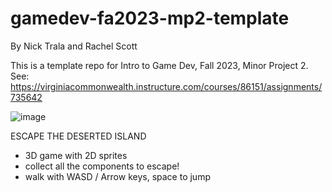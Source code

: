 # gamedev-fa2023-mp2-template
By Nick Trala and Rachel Scott

This is a template repo for Intro to Game Dev, Fall 2023, Minor Project 2.
See:
  <https://virginiacommonwealth.instructure.com/courses/86151/assignments/735642>
  


![image](https://github.com/cmsc-vcu/gamedev-fa2023-mp2-ok-we-pull-up/assets/61113644/92f272df-0b19-4811-a52e-f181fec74428)


ESCAPE THE DESERTED ISLAND
- 3D game with 2D sprites
- collect all the components to escape!
- walk with WASD / Arrow keys, space to jump
